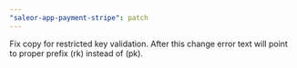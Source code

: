 ```yaml
---
"saleor-app-payment-stripe": patch
---
```


Fix copy for restricted key validation. After this change error text will point to proper prefix (rk) instead of (pk).
